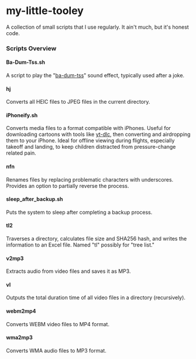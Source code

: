# my-little-tooley
A collection of small scripts that I use regularly. It ain't much, but it's honest code.

### Scripts Overview

#### Ba-Dum-Tss.sh
A script to play the "[ba-dum-tss](https://www.youtube.com/watch?v=6zXDo4dL7SU)" sound effect, typically used after a joke.

#### hj
Converts all HEIC files to JPEG files in the current directory.

#### iPhoneify.sh
Converts media files to a format compatible with iPhones. Useful for downloading cartoons with tools like [yt-dlc](https://github.com/blackjack4494/yt-dlc), then converting and airdropping them to your iPhone. Ideal for offline viewing during flights, especially takeoff and landing, to keep children distracted from pressure-change related pain.

#### nfn
Renames files by replacing problematic characters with underscores. Provides an option to partially reverse the process.

#### sleep\_after\_backup.sh
Puts the system to sleep after completing a backup process.

#### tl2
Traverses a directory, calculates file size and SHA256 hash, and writes the information to an Excel file. Named "tl" possibly for "tree list."

#### v2mp3
Extracts audio from video files and saves it as MP3.

#### vl
Outputs the total duration time of all video files in a directory (recursively).

#### webm2mp4
Converts WEBM video files to MP4 format.

#### wma2mp3
Converts WMA audio files to MP3 format.
